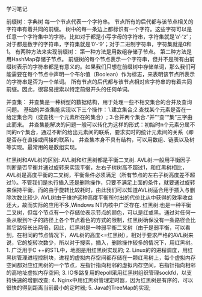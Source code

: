 学习笔记

前缀树：字典树
    每一个节点代表一个字符串。
    节点所有的后代都与该节点相关的字符串有着共同的前缀。
    树中的每一条边上都标识有一个字符。这些字符可以是任意一个字符集中的字符。比如对于都是小写字母的字符串，字符集就是’a’-‘z’；对于都是数字的字符串，字符集就是’0’-‘9’；对于二进制字符串，字符集就是0和1。
    有两种方法来实现前缀树：
        第一种方法是用数组存储子节点。
        第二种方法是用HashMap存储子节点。
    前缀树的每个节点表示一个字符串，但并不是所有由前缀树表示的字符串都是有意义的。如果我们只想在前缀树中存储单词，那么我们可能需要在每个节点中声明一个布尔值（Boolean）作为标志，来表明该节点所表示的字符串是否为一个单词。
    所有节点的后代都与该节点相对应字符串的有着共同前缀。因此，很容易搜索以特定前缀开头的任何单词。
    
并查集：
    并查集是一种树型的数据结构，用于处理一些不相交集合的合并及查询问题。
    基础的并查集能实现以下三个操作：1.建立集合;2.查找某个元素是否在一给定集合内（或查找一个元素所在的集合）; 3.合并两个集合.“并”“查”“集”三字由此而来。
    并查集能解决的问题一般可以转化为这样的形式：初始时n个元素分属不同的n个集合，通过不断的给出元素间的联系，要求实时的统计元素间的关系（即是否存在直接或间接的联系）。
    并查集本身不具有结构，可以用数组、链表以及树等实现。最常用的是数组实现。
    
红黑树和AVL树的区别:
    AVL树和红黑树都是平衡二叉树.
    AVL树:一般用平衡因子判断是否平衡并通过旋转来实现平衡，左右子树树高不超过1，和红黑树相比，AVL树是高度平衡的二叉树，平衡条件必须满足（所有节点的左右子树高度差不超过1）。不管我们是执行插入还是删除操作，只要不满足上面的条件，就要通过旋转来保持平衡，而的由于旋转比较耗时，由此我们可以知道AVL树适合用于插入与删除次数比较少.
    AVL树由于维护这种高度平衡所付出的代价比从中获得的效率收益还大，故而实际的应用不多,Windows NT内核中广泛存在.
    红黑树:也是一种平衡二叉树，但每个节点有一个存储位表示节点的颜色，可以是红或黑。通过对任何一条从根到叶子的路径上各个节点着色的方式的限制，红黑树确保没有一条路径会比其它路径长出两倍，因此，红黑树是一种弱平衡二叉树（由于是弱平衡，可以看到，在相同的节点情况下，AVL树的高度<=红黑树），相对于要求严格的AVL树来说，它的旋转次数少，所以对于搜索，插入，删除操作较多的情况下，用红黑树。
        1. 广泛用于C ++的STL中，地图是用红黑树实现的;
        2. Linux的的进程调度，用红黑树管理进程控制块，进程的虚拟内存空间都存储在一颗红黑树上，每个虚拟内存空间都对应红黑树的一个节点，左指针指向相邻的虚拟内存空间，右指针指向相邻的高地址虚拟内存空间;
        3. IO多路复用的epoll采用红黑树组织管理sockfd，以支持快速的增删改查;
        4. Nginx中用红黑树管理定时器，因为红黑树是有序的，可以很快的得到距离当前最小的定时器;
        5. Java的TreeMap的实现;
